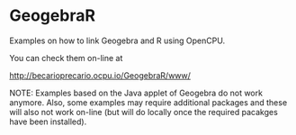 GeogebraR
=========

Examples on how to link Geogebra and R using OpenCPU.

You can check them on-line at

http://becarioprecario.ocpu.io/GeogebraR/www/

NOTE: Examples based on the Java applet of Geogebra do not work anymore. Also,
some examples may require additional packages and these will also not work 
on-line (but will do locally once the required pacakges have been installed).
